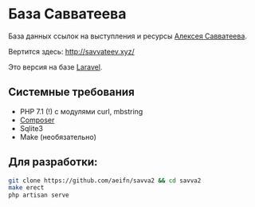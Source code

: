 # База Савватеева

База данных ссылок на выступления и ресурсы [Алексея Савватеева](https://ru.wikipedia.org/wiki/Савватеев,_Алексей_Владимирович).

Вертится здесь: http://savvateev.xyz/

Это версия на базе [Laravel](https://laravel.com).

## Системные требования

* PHP 7.1 (!) с модулями curl, mbstring
* [Composer](http://getcomposer.org)
* Sqlite3
* Make (необязательно)


## Для разработки:

```bash
git clone https://github.com/aeifn/savva2 && cd savva2
make erect
php artisan serve
```
